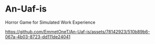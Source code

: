 # An-Uaf-is
Horror Game for Simulated Work Experience


https://github.com/EmmetOneT/An-Uaf-is/assets/78142923/510b89b6-067a-4b03-8723-dd111de24041

